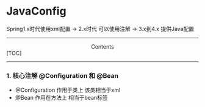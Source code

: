 <h1>JavaConfig</h1>
Spring1.x时代使用xml配置 -> 2.x时代 可以使用注解 -> 3.x到4.x 提供Java配置

---
<center>Contents</center>
[TOC]

---

### 1. 核心注解 @Configuration 和 @Bean

* @Configuration 作用于类上 该类相当于xml
* @Bean 作用在方法上 相当于bean标签